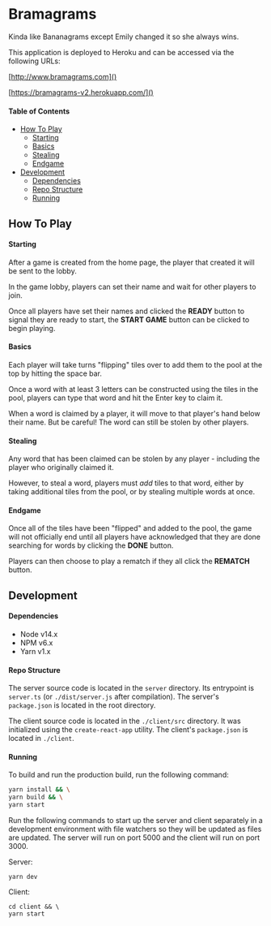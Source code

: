 # Bramagrams

Kinda like Bananagrams except Emily changed it so she always wins.

This application is deployed to Heroku and can be accessed via the following URLs:

[http://www.bramagrams.com]()

[https://bramagrams-v2.herokuapp.com/]()

#### Table of Contents

* [How To Play](#how-to-play)
  - [Starting](#starting)
  - [Basics](#basics)
  - [Stealing](#stealing)
  - [Endgame](#endgame)
* [Development](#development)
  - [Dependencies](#dependencies)
  - [Repo Structure](#repo-structure)
  - [Running](#running)

## How To Play

#### Starting

After a game is created from the home page, the player that created it will be sent to the lobby.

In the game lobby, players can set their name and wait for other players to join.

Once all players have set their names and clicked the **READY** button to signal they are ready to start, the **START GAME** button can be clicked to begin playing.

#### Basics

Each player will take turns "flipping" tiles over to add them to the pool at the top by hitting the space bar.

Once a word with at least 3 letters can be constructed using the tiles in the pool, players can type that word and hit the Enter key to claim it.

When a word is claimed by a player, it will move to that player's hand below their name. But be careful! The word can still be stolen by other players.

#### Stealing

Any word that has been claimed can be stolen by any player - including the player who originally claimed it.

However, to steal a word, players must _add_ tiles to that word, either by taking additional tiles from the pool, or by stealing multiple words at once.

#### Endgame

Once all of the tiles have been "flipped" and added to the pool, the game will not officially end until all players have acknowledged that they are done searching for words by clicking the **DONE** button.

Players can then choose to play a rematch if they all click the **REMATCH** button.

## Development

#### Dependencies

* Node v14.x
* NPM v6.x
* Yarn v1.x

#### Repo Structure

The server source code is located in the `server` directory. Its entrypoint is `server.ts` (or `./dist/server.js` after compilation). The server's `package.json` is located in the root directory.

The client source code is located in the `./client/src` directory. It was initialized using the `create-react-app` utility. The client's `package.json` is located in `./client`.

#### Running

To build and run the production build, run the following command:
```sh
yarn install && \
yarn build && \
yarn start
```

Run the following commands to start up the server and client separately in a development environment with file watchers so they will be updated as files are updated. The server will run on port 5000 and the client will run on port 3000.

Server:
```
yarn dev
```

Client:
```
cd client && \
yarn start
```
